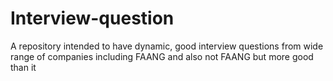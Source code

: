 # Interview-question
A repository intended to have dynamic, good interview questions from wide range of companies including FAANG and also not FAANG but more good than it
